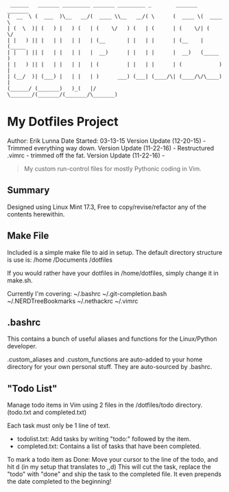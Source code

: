      ______   _______ _________ _______ _________ _        _______  _______ 
    (  __  \ (  ___  )\__   __/(  ____ \\__   __/( \      (  ____ \(  ____ \
    | (  \  )| (   ) |   ) (   | (    \/   ) (   | (      | (    \/| (    \/
    | |   ) || |   | |   | |   | (__       | |   | |      | (__    | (_____ 
    | |   | || |   | |   | |   |  __)      | |   | |      |  __)   (_____  )
    | |   ) || |   | |   | |   | (         | |   | |      | (            ) |
    | (__/  )| (___) |   | |   | )      ___) (___| (____/\| (____/\/\____) |
    (______/ (_______)   )_(   |/       \_______/(_______/(_______/\_______)
                                                                            

My Dotfiles Project
===============

Author: Erik Lunna
Date Started: 03-13-15
Version Update (12-20-15) - Trimmed everything way down.
Version Update (11-22-16) - Restructured .vimrc - trimmed off the fat.
Version Update (11-22-16) - 
>My custom run-control files for mostly Pythonic coding in Vim. 

Summary
---------------
Designed using Linux Mint 17.3, Free to copy/revise/refactor any of the contents herewithin.

Make File
-----------------
Included is a simple make file to aid in setup. The default directory structure is use is:
	/home
		/Documents
			/dotfiles

If you would rather have your dotfiles in /home/dotfiles, simply change it in make.sh. 

Currently I'm covering:
~/.bashrc
~/.git-completion.bash
~/.NERDTreeBookmarks
~/.nethackrc
~/.vimrc

.bashrc
-----------------
This contains a bunch of useful aliases and functions for the Linux/Python developer.

.custom_aliases and .custom_functions are auto-added to your home directory for your own personal stuff. They are auto-sourced by .bashrc.

"Todo List"
-----------------
Manage todo items in Vim using 2 files in the /dotfiles/todo directory. (todo.txt and completed.txt)

Each task must only be 1 line of text.

* todolist.txt: Add tasks by writing "todo:" followed by the item. 
* completed.txt: Contains a list of tasks that have been completed.

To mark a todo item as Done: Move your cursor to the line of the todo, and hit <Leader><Leader>d (in my setup that translates to ,,d) This will cut the task, replace the "todo" with "done" and ship the task to the
completed file.  It even prepends the date completed to the beginning!


